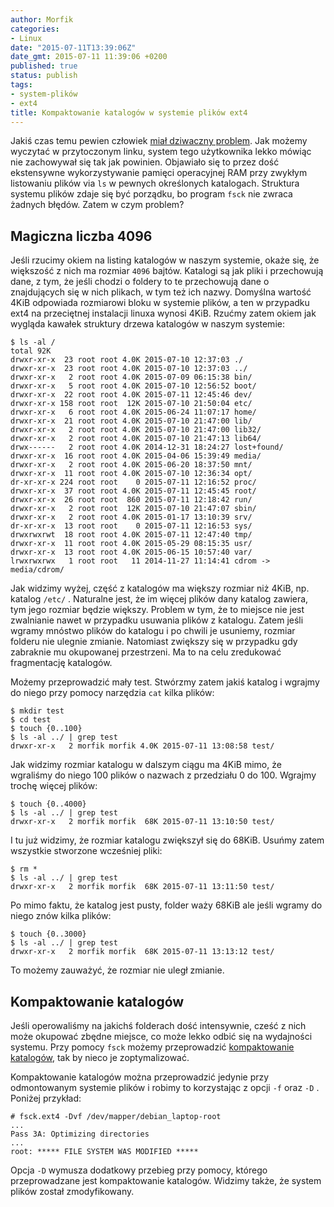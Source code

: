 ```yaml
---
author: Morfik
categories:
- Linux
date: "2015-07-11T13:39:06Z"
date_gmt: 2015-07-11 11:39:06 +0200
published: true
status: publish
tags:
- system-plików
- ext4
title: Kompaktowanie katalogów w systemie plików ext4
---
```


Jakiś czas temu pewien człowiek [miał dziwaczny
problem](https://forum.dug.net.pl/viewtopic.php?id=27485). Jak możemy wyczytać w przytoczonym linku,
system tego użytkownika lekko mówiąc nie zachowywał się tak jak powinien. Objawiało się to przez
dość ekstensywne wykorzystywanie pamięci operacyjnej RAM przy zwykłym listowaniu plików via `ls` w
pewnych określonych katalogach. Struktura systemu plików zdaje się być porządku, bo program `fsck`
nie zwraca żadnych błędów. Zatem w czym problem?

<!--more-->
## Magiczna liczba 4096

Jeśli rzucimy okiem na listing katalogów w naszym systemie, okaże się, że większość z nich ma
rozmiar `4096` bajtów. Katalogi są jak pliki i przechowują dane, z tym, że jeśli chodzi o foldery to
te przechowują dane o znajdujących się w nich plikach, w tym też ich nazwy. Domyślna wartość 4KiB
odpowiada rozmiarowi bloku w systemie plików, a ten w przypadku ext4 na przeciętnej instalacji
linuxa wynosi 4KiB. Rzućmy zatem okiem jak wygląda kawałek struktury drzewa katalogów w naszym
systemie:

    $ ls -al /
    total 92K
    drwxr-xr-x  23 root root 4.0K 2015-07-10 12:37:03 ./
    drwxr-xr-x  23 root root 4.0K 2015-07-10 12:37:03 ../
    drwxr-xr-x   2 root root 4.0K 2015-07-09 06:15:38 bin/
    drwxr-xr-x   5 root root 4.0K 2015-07-10 12:56:52 boot/
    drwxr-xr-x  22 root root 4.0K 2015-07-11 12:45:46 dev/
    drwxr-xr-x 158 root root  12K 2015-07-10 21:50:04 etc/
    drwxr-xr-x   6 root root 4.0K 2015-06-24 11:07:17 home/
    drwxr-xr-x  21 root root 4.0K 2015-07-10 21:47:00 lib/
    drwxr-xr-x   2 root root 4.0K 2015-07-10 21:47:00 lib32/
    drwxr-xr-x   2 root root 4.0K 2015-07-10 21:47:13 lib64/
    drwx------   2 root root 4.0K 2014-12-31 18:24:27 lost+found/
    drwxr-xr-x  16 root root 4.0K 2015-04-06 15:39:49 media/
    drwxr-xr-x   2 root root 4.0K 2015-06-20 18:37:50 mnt/
    drwxr-xr-x  11 root root 4.0K 2015-07-10 12:36:34 opt/
    dr-xr-xr-x 224 root root    0 2015-07-11 12:16:52 proc/
    drwxr-xr-x  37 root root 4.0K 2015-07-11 12:45:45 root/
    drwxr-xr-x  26 root root  860 2015-07-11 12:18:42 run/
    drwxr-xr-x   2 root root  12K 2015-07-10 21:47:07 sbin/
    drwxr-xr-x   2 root root 4.0K 2015-01-17 13:10:39 srv/
    dr-xr-xr-x  13 root root    0 2015-07-11 12:16:53 sys/
    drwxrwxrwt  18 root root 4.0K 2015-07-11 12:47:40 tmp/
    drwxr-xr-x  11 root root 4.0K 2015-05-29 08:15:35 usr/
    drwxr-xr-x  13 root root 4.0K 2015-06-15 10:57:40 var/
    lrwxrwxrwx   1 root root   11 2014-11-27 11:14:41 cdrom -> media/cdrom/

Jak widzimy wyżej, część z katalogów ma większy rozmiar niż 4KiB, np. katalog `/etc/` . Naturalne
jest, że im więcej plików dany katalog zawiera, tym jego rozmiar będzie większy. Problem w tym, że
to miejsce nie jest zwalnianie nawet w przypadku usuwania plików z katalogu. Zatem jeśli wgramy
mnóstwo plików do katalogu i po chwili je usuniemy, rozmiar folderu nie ulegnie zmianie. Natomiast
zwiększy się w przypadku gdy zabraknie mu okupowanej przestrzeni. Ma to na celu zredukować
fragmentację katalogów.

Możemy przeprowadzić mały test. Stwórzmy zatem jakiś katalog i wgrajmy do niego przy pomocy
narzędzia `cat` kilka plików:

    $ mkdir test
    $ cd test
    $ touch {0..100}
    $ ls -al ../ | grep test
    drwxr-xr-x   2 morfik morfik 4.0K 2015-07-11 13:08:58 test/

Jak widzimy rozmiar katalogu w dalszym ciągu ma 4KiB mimo, że wgraliśmy do niego 100 plików o
nazwach z przedziału 0 do 100. Wgrajmy trochę więcej plików:

    $ touch {0..4000}
    $ ls -al ../ | grep test
    drwxr-xr-x   2 morfik morfik  68K 2015-07-11 13:10:50 test/

I tu już widzimy, że rozmiar katalogu zwiększył się do 68KiB. Usuńmy zatem wszystkie stworzone
wcześniej pliki:

    $ rm *
    $ ls -al ../ | grep test
    drwxr-xr-x   2 morfik morfik  68K 2015-07-11 13:11:50 test/

Po mimo faktu, że katalog jest pusty, folder waży 68KiB ale jeśli wgramy do niego znów kilka plików:

    $ touch {0..3000}
    $ ls -al ../ | grep test
    drwxr-xr-x   2 morfik morfik  68K 2015-07-11 13:13:12 test/

To możemy zauważyć, że rozmiar nie uległ zmianie.

## Kompaktowanie katalogów

Jeśli operowaliśmy na jakichś folderach dość intensywnie, cześć z nich może okupować zbędne miejsce,
co może lekko odbić się na wydajności systemu. Przy pomocy `fsck` możemy przeprowadzić
[kompaktowanie
katalogów](https://unix.stackexchange.com/questions/38639/how-to-compact-a-directory), tak by nieco
je zoptymalizować.

Kompaktowanie katalogów można przeprowadzić jedynie przy odmontowanym systemie plików i robimy to
korzystając z opcji `-f` oraz `-D` . Poniżej przykład:

    # fsck.ext4 -Dvf /dev/mapper/debian_laptop-root
    ...
    Pass 3A: Optimizing directories
    ...
    root: ***** FILE SYSTEM WAS MODIFIED *****

Opcja `-D` wymusza dodatkowy przebieg przy pomocy, którego przeprowadzane jest kompaktowanie
katalogów. Widzimy także, że system plików został zmodyfikowany.
